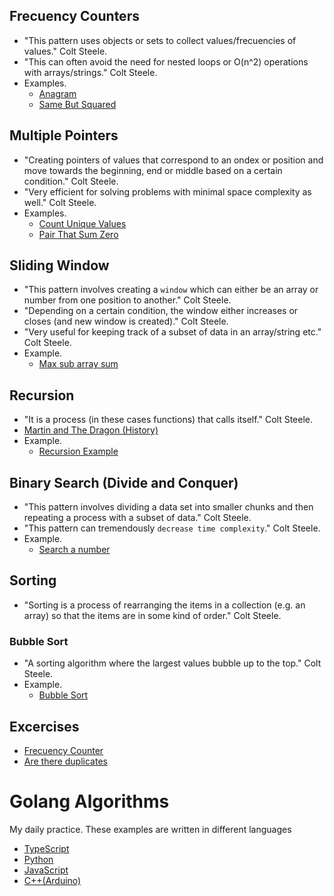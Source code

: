 ## Frecuency Counters

-   "This pattern uses objects or sets to collect values/frecuencies of values." Colt Steele.
-   "This can often avoid the need for nested loops or O(n^2) operations with arrays/strings." Colt Steele.
-   Examples.
    -   [Anagram](https://github.com/cjairm/go/tree/master/Algorithms-Go/001_anagram)
    -   [Same But Squared](https://github.com/cjairm/go/tree/master/Algorithms-Go/003_same_but_squared)

## Multiple Pointers

-   "Creating pointers of values that correspond to an ondex or position and move towards the beginning, end or middle based on a certain condition." Colt Steele.
-   "Very efficient for solving problems with minimal space complexity as well." Colt Steele.
-   Examples.
    -   [Count Unique Values](https://github.com/cjairm/go/tree/master/Algorithms-Go/002_count_unique_values)
    -   [Pair That Sum Zero](https://github.com/cjairm/go/tree/master/Algorithms-Go/004_pair_that_sum_zero)

## Sliding Window

-   "This pattern involves creating a `window` which can either be an array or number from one position to another." Colt Steele.
-   "Depending on a certain condition, the window either increases or closes (and new window is created)." Colt Steele.
-   "Very useful for keeping track of a subset of data in an array/string etc." Colt Steele.
-   Example.
    -   [Max sub array sum](https://github.com/cjairm/go/tree/master/Algorithms-Go/005_max_sub_array_sum)

## Recursion

-   "It is a process (in these cases functions) that calls itself." Colt Steele.
-   [Martin and The Dragon (History)](https://webdocs.cs.ualberta.ca/~ree/c101-b2/dragonstory0.pdf)
-   Example.
    -   [Recursion Example](https://github.com/cjairm/go/tree/master/Algorithms-Go/007_factorial_number)

## Binary Search (Divide and Conquer)

-   "This pattern involves dividing a data set into smaller chunks and then repeating a process with a subset of data." Colt Steele.
-   "This pattern can tremendously `decrease time complexity`." Colt Steele.
-   Example.
    -   [Search a number](https://github.com/cjairm/go/tree/master/Algorithms-Go/006_search_a_number)

## Sorting

-   "Sorting is a process of rearranging the items in a collection (e.g. an array) so that the items are in some kind of order." Colt Steele.

### Bubble Sort

-   "A sorting algorithm where the largest values bubble up to the top." Colt Steele.
-   Example.
    -   [Bubble Sort](https://github.com/cjairm/go/tree/master/Algorithms-Go/009_bubble_sort)

## Excercises

-   [Frecuency Counter](https://github.com/cjairm/go/tree/master/Algorithms-Go/008_frecuency_counter)
-   [Are there duplicates](https://github.com/cjairm/go/tree/master/Algorithms-Go/010_are_there_duplicates)

# Golang Algorithms

My daily practice. These examples are written in different languages

-   [TypeScript](https://github.com/cjairm/typescript/tree/master/Algorithms-TS)
-   [Python](https://github.com/cjairm/python/tree/master/Algoritms-Py)
-   [JavaScript](https://github.com/cjairm/javascript/tree/master/Algorithms-JS)
-   [C++(Arduino)](https://github.com/cjairm/arduino/tree/master/Algorithms-Cpp)
